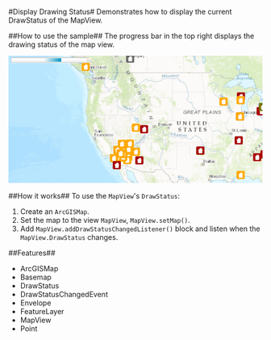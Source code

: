 #Display Drawing Status#
Demonstrates how to display the current DrawStatus of the MapView.


##How to use the sample##
The progress bar in the top right displays the drawing status of the map view.

![](DisplayDrawingStatus.png)

##How it works##
To use the `MapView`'s `DrawStatus`:

1. Create an `ArcGISMap`. 
2. Set the map to the view `MapView`, `MapView.setMap()`. 
3. Add `MapView.addDrawStatusChangedListener()` block and listen when the `MapView.DrawStatus` changes.

##Features##
- ArcGISMap
- Basemap
- DrawStatus 
- DrawStatusChangedEvent
- Envelope
- FeatureLayer
- MapView
- Point
